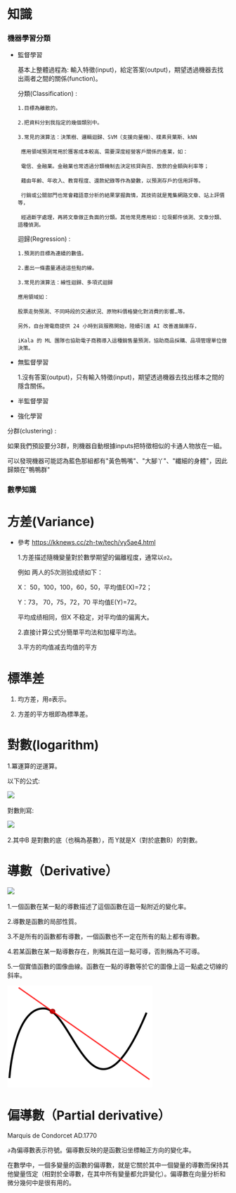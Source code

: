 # 知識

### 機器學習分類

- 監督學習

  基本上整體過程為: 輸入特徵(input)，給定答案(output)，期望透過機器去找出兩者之間的關係(function)。

  分類(Classification) :
  
      1.目標為離散的。

      2.把資料分到我指定的幾個類別中。

      3.常見的演算法：決策樹、邏輯迴歸、SVM（支援向量機）、樸素貝葉斯、kNN

       應用領域預測常用於獲客成本較高、需要深度經營客戶關係的產業，如：

       電信、金融業。金融業也常透過分類機制去決定核貸與否、放款的金額與利率等；
       
       藉由年齡、年收入、教育程度、還款紀錄等作為變數，以預測存戶的信用評等。

       行銷或公關部門也常會藉語意分析的結果掌握輿情，其技術就是蒐集網路文章、站上評價等，
       
       經過斷字處理，再將文章做正負面的分類。其他常見應用如：垃圾郵件偵測、文章分類、語種偵測。
    
  
  迴歸(Regression) : 
  
      1.預測的目標為連續的數值。

      2.畫出一條盡量通過這些點的線。

      3.常見的演算法：線性迴歸、多項式迴歸

      應用領域如：

      股票走勢預測、不同時段的交通狀況、原物料價格變化對消費的影響…等。

      另外，自台灣電商提供 24 小時到貨服務開始，陸續引進 AI 改善進銷庫存，

      iKala 的 ML 團隊也協助電子商務導入這種銷售量預測，協助商品採購、品項管理單位做決策。
    
    

- 無監督學習
  
  1.沒有答案(output)，只有輸入特徵(input)，期望透過機器去找出樣本之間的隱含關係。

    

- 半監督學習

- 強化學習
 
 分群(clustering) :
 
 如果我們預設要分3群，則機器自動根據inputs把特徵相似的卡通人物放在一組。
 
 可以發現機器可能認為藍色那組都有"黃色鴨嘴"、"大腳丫"、"纖細的身體"，因此歸類在"鴨鴨群"
 
 
### 數學知識

# 方差(Variance)

- 參考 https://kknews.cc/zh-tw/tech/vy5ae4.html

  1.方差描述隨機變量對於數學期望的偏離程度，通常以`σ2`。

   例如 两人的5次测验成绩如下：

     X： 50，100，100，60，50，平均值E(X)=72；

     Y：73， 70，75，72，70 平均值E(Y)=72。

     平均成绩相同，但X 不稳定，对平均值的偏离大。

  2.直接计算公式分簡單平均法和加權平均法。

  3.平方的均值减去均值的平方
    
# 標準差   

1. 均方差，用`σ`表示。

2. 方差的平方根即為標準差。

# 對數(logarithm)

  1.冪運算的逆運算。

   以下的公式:
  
   <img src="http://chart.googleapis.com/chart?cht=tx&chl= X = B^2" style="border:none;">

   對數則寫:

   <img src="http://chart.googleapis.com/chart?cht=tx&chl= Y = \log_{B}X" style="border:none;">

  2.其中B 是對數的底（也稱為基數），而 Y就是X（對於底數B）的對數。

# 導數（Derivative）


<img src="http://chart.googleapis.com/chart?cht=tx&chl= f(x) = \frac{df}{dx}(X_0)" style="border:none;">

  1.一個函數在某一點的導數描述了這個函數在這一點附近的變化率。

  2.導數是函數的局部性質。

  3.不是所有的函數都有導數，一個函數也不一定在所有的點上都有導數。

  4.若某函數在某一點導數存在，則稱其在這一點可導，否則稱為不可導。

  5.一個實值函數的圖像曲線。函數在一點的導數等於它的圖像上這一點處之切線的斜率。

 <img src='Tangent_curve.png' />


# 偏導數（Partial derivative）
  
  Marquis de Condorcet AD.1770
  
  `∂`為偏導數表示符號。偏導數反映的是函數沿坐標軸正方向的變化率。
  
  在數學中，一個多變量的函數的偏導數，就是它關於其中一個變量的導數而保持其他變量恆定（相對於全導數，在其中所有變量都允許變化）。偏導數在向量分析和微分幾何中是很有用的。
  
